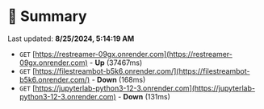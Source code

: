 # 📖 Summary
Last updated: **8/25/2024, 5:14:19 AM**

- `GET` [https://restreamer-09gx.onrender.com](https://restreamer-09gx.onrender.com) - **Up** (37467ms)
- `GET` [https://filestreambot-b5k6.onrender.com/](https://filestreambot-b5k6.onrender.com/) - **Down** (168ms)
- `GET` [https://jupyterlab-python3-12-3.onrender.com](https://jupyterlab-python3-12-3.onrender.com) - **Down** (131ms)
